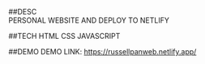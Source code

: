 ##DESC  
PERSONAL WEBSITE AND DEPLOY TO NETLIFY

##TECH
HTML CSS JAVASCRIPT   

##DEMO
DEMO LINK: https://russellpanweb.netlify.app/  
